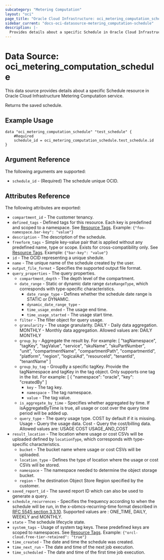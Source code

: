```yaml
---
subcategory: "Metering Computation"
layout: "oci"
page_title: "Oracle Cloud Infrastructure: oci_metering_computation_schedule"
sidebar_current: "docs-oci-datasource-metering_computation-schedule"
description: |-
  Provides details about a specific Schedule in Oracle Cloud Infrastructure Metering Computation service
---
```


# Data Source: oci_metering_computation_schedule
This data source provides details about a specific Schedule resource in Oracle Cloud Infrastructure Metering Computation service.

Returns the saved schedule.


## Example Usage

```hcl
data "oci_metering_computation_schedule" "test_schedule" {
	#Required
	schedule_id = oci_metering_computation_schedule.test_schedule.id
}
```

## Argument Reference

The following arguments are supported:

* `schedule_id` - (Required) The schedule unique OCID.


## Attributes Reference

The following attributes are exported:

* `compartment_id` - The customer tenancy.
* `defined_tags` - Defined tags for this resource. Each key is predefined and scoped to a namespace. See [Resource Tags](https://docs.cloud.oracle.com/iaas/Content/General/Concepts/resourcetags.htm). Example: `{"foo-namespace.bar-key": "value"}` 
* `description` - The description of the schedule.
* `freeform_tags` - Simple key-value pair that is applied without any predefined name, type or scope. Exists for cross-compatibility only. See [Resource Tags](https://docs.cloud.oracle.com/iaas/Content/General/Concepts/resourcetags.htm). Example: `{"bar-key": "value"}` 
* `id` - The OCID representing a unique shedule.
* `name` - The unique name of the schedule created by the user.
* `output_file_format` - Specifies the supported output file format.
* `query_properties` - The query properties.
	* `compartment_depth` - The depth level of the compartment.
	* `date_range` - Static or dynamic date range `dateRangeType`, which corresponds with type-specific characteristics. 
		* `date_range_type` - Defines whether the schedule date range is STATIC or DYNAMIC.
		* `dynamic_date_range_type` - 
		* `time_usage_ended` - The usage end time.
		* `time_usage_started` - The usage start time.
	* `filter` - The filter object for query usage.
	* `granularity` - The usage granularity. DAILY - Daily data aggregation. MONTHLY - Monthly data aggregation. Allowed values are: DAILY MONTHLY 
	* `group_by` - Aggregate the result by. For example: [ "tagNamespace", "tagKey", "tagValue", "service", "skuName", "skuPartNumber", "unit", "compartmentName", "compartmentPath", "compartmentId", "platform", "region", "logicalAd", "resourceId", "tenantId", "tenantName" ] 
	* `group_by_tag` - GroupBy a specific tagKey. Provide the tagNamespace and tagKey in the tag object. Only supports one tag in the list. For example: [ { "namespace": "oracle", "key": "createdBy" ] 
		* `key` - The tag key.
		* `namespace` - The tag namespace.
		* `value` - The tag value.
	* `is_aggregate_by_time` - Specifies whether aggregated by time. If isAggregateByTime is true, all usage or cost over the query time period will be added up.
	* `query_type` - The query usage type. COST by default if it is missing. Usage - Query the usage data. Cost - Query the cost/billing data. Allowed values are: USAGE COST USAGE_AND_COST 
* `result_location` - The location where usage or cost CSVs will be uploaded defined by `locationType`, which corresponds with type-specific characteristics. 
	* `bucket` - The bucket name where usage or cost CSVs will be uploaded.
	* `location_type` - Defines the type of location where the usage or cost CSVs will be stored. 
	* `namespace` - The namespace needed to determine the object storage bucket.
	* `region` - The destination Object Store Region specified by the customer.
* `saved_report_id` - The saved report ID which can also be used to generate a query.
* `schedule_recurrences` - Specifies the frequency according to when the schedule will be run, in the x-obmcs-recurring-time format described in [RFC 5545 section 3.3.10](https://datatracker.ietf.org/doc/html/rfc5545#section-3.3.10). Supported values are : ONE_TIME, DAILY, WEEKLY and MONTHLY. 
* `state` - The schedule lifecycle state.
* `system_tags` - Usage of system tag keys. These predefined keys are scoped to namespaces. See [Resource Tags](https://docs.cloud.oracle.com/iaas/Content/General/Concepts/resourcetags.htm). Example: `{"orcl-cloud.free-tier-retained": "true"}` 
* `time_created` - The date and time the schedule was created.
* `time_next_run` - The date and time of the next job execution.
* `time_scheduled` - The date and time of the first time job execution.

